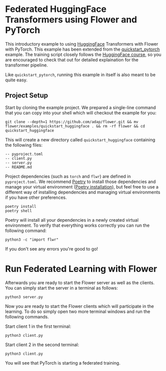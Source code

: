 # Federated HuggingFace Transformers using Flower and PyTorch

This introductory example to using [HuggingFace](https://huggingface.co) Transformers with Flower with PyTorch. This example has been extended from the [quickstart_pytorch](https://flower.dev/docs/quickstart-pytorch.html) example. The training script closely follows the [HuggingFace course](https://huggingface.co/course/chapter3?fw=pt), so you are encouraged to check that out for detailed explaination for the transformer pipeline.

Like `quickstart_pytorch`, running this example in itself is also meant to be quite easy.

## Project Setup

Start by cloning the example project. We prepared a single-line command that you can copy into your shell which will checkout the example for you:

```shell
git clone --depth=1 https://github.com/adap/flower.git && mv flower/examples/quickstart_huggingface . && rm -rf flower && cd quickstart_huggingface
```

This will create a new directory called `quickstart_huggingface` containing the following files:

```shell
-- pyproject.toml
-- client.py
-- server.py
-- README.md
```

Project dependencies (such as `torch` and `flwr`) are defined in `pyproject.toml`. We recommend [Poetry](https://python-poetry.org/docs/) to install those dependencies and manage your virtual environment ([Poetry installation](https://python-poetry.org/docs/#installation)), but feel free to use a different way of installing dependencies and managing virtual environments if you have other preferences.

```shell
poetry install
poetry shell
```

Poetry will install all your dependencies in a newly created virtual environment. To verify that everything works correctly you can run the following command:

```shell
python3 -c "import flwr"
```

If you don't see any errors you're good to go!

# Run Federated Learning with Flower

Afterwards you are ready to start the Flower server as well as the clients. You can simply start the server in a terminal as follows:

```shell
python3 server.py
```

Now you are ready to start the Flower clients which will participate in the learning. To do so simply open two more terminal windows and run the following commands.

Start client 1 in the first terminal:

```shell
python3 client.py
```

Start client 2 in the second terminal:

```shell
python3 client.py
```

You will see that PyTorch is starting a federated training.
